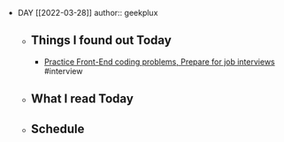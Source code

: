 - DAY [[2022-03-28]]
  author:: geekplux
	- ## Things I found out Today
		- [Practice Front-End coding problems, Prepare for job interviews](https://bigfrontend.dev) #interview
	- ## What I read Today
	- ## Schedule